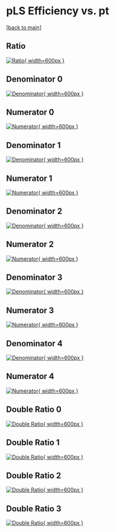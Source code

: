 # pLS Efficiency vs. pt

[[back to main](./)]



## Ratio

[![Ratio](../mtv/var/pLS_xtr_11_0_eff_pt.png){ width=600px }](../mtv/var/pLS_xtr_11_0_eff_pt.pdf)

## Denominator 0

[![Denominator](../mtv/den/pLS_xtr_11_0_eff_pt_den0.png){ width=600px }](../mtv/den/pLS_xtr_11_0_eff_pt_den0.pdf)

## Numerator 0

[![Numerator](../mtv/num/pLS_xtr_11_0_eff_pt_num0.png){ width=600px }](../mtv/num/pLS_xtr_11_0_eff_pt_num0.pdf)

## Denominator 1

[![Denominator](../mtv/den/pLS_xtr_11_0_eff_pt_den1.png){ width=600px }](../mtv/den/pLS_xtr_11_0_eff_pt_den1.pdf)

## Numerator 1

[![Numerator](../mtv/num/pLS_xtr_11_0_eff_pt_num1.png){ width=600px }](../mtv/num/pLS_xtr_11_0_eff_pt_num1.pdf)

## Denominator 2

[![Denominator](../mtv/den/pLS_xtr_11_0_eff_pt_den2.png){ width=600px }](../mtv/den/pLS_xtr_11_0_eff_pt_den2.pdf)

## Numerator 2

[![Numerator](../mtv/num/pLS_xtr_11_0_eff_pt_num2.png){ width=600px }](../mtv/num/pLS_xtr_11_0_eff_pt_num2.pdf)

## Denominator 3

[![Denominator](../mtv/den/pLS_xtr_11_0_eff_pt_den3.png){ width=600px }](../mtv/den/pLS_xtr_11_0_eff_pt_den3.pdf)

## Numerator 3

[![Numerator](../mtv/num/pLS_xtr_11_0_eff_pt_num3.png){ width=600px }](../mtv/num/pLS_xtr_11_0_eff_pt_num3.pdf)

## Denominator 4

[![Denominator](../mtv/den/pLS_xtr_11_0_eff_pt_den4.png){ width=600px }](../mtv/den/pLS_xtr_11_0_eff_pt_den4.pdf)

## Numerator 4

[![Numerator](../mtv/num/pLS_xtr_11_0_eff_pt_num4.png){ width=600px }](../mtv/num/pLS_xtr_11_0_eff_pt_num4.pdf)

## Double Ratio 0

[![Double Ratio](../mtv/ratio/pLS_xtr_11_0_eff_pt_ratio0.png){ width=600px }](../mtv/ratio/pLS_xtr_11_0_eff_pt_ratio0.pdf)

## Double Ratio 1

[![Double Ratio](../mtv/ratio/pLS_xtr_11_0_eff_pt_ratio1.png){ width=600px }](../mtv/ratio/pLS_xtr_11_0_eff_pt_ratio1.pdf)

## Double Ratio 2

[![Double Ratio](../mtv/ratio/pLS_xtr_11_0_eff_pt_ratio2.png){ width=600px }](../mtv/ratio/pLS_xtr_11_0_eff_pt_ratio2.pdf)

## Double Ratio 3

[![Double Ratio](../mtv/ratio/pLS_xtr_11_0_eff_pt_ratio3.png){ width=600px }](../mtv/ratio/pLS_xtr_11_0_eff_pt_ratio3.pdf)

